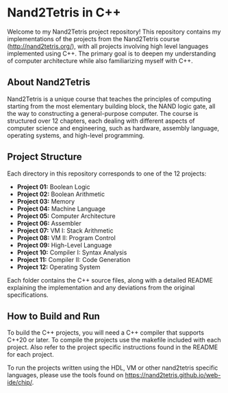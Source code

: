 # Nand2Tetris in C++

Welcome to my Nand2Tetris project repository! This repository contains my implementations of the projects from the Nand2Tetris course (http://nand2tetris.org/), with all projects involving high level languages implemented using C++. The primary goal is to deepen my understanding of computer architecture while also familiarizing myself with C++.

## About Nand2Tetris

Nand2Tetris is a unique course that teaches the principles of computing starting from the most elementary building block, the NAND logic gate, all the way to constructing a general-purpose computer. The course is structured over 12 chapters, each dealing with different aspects of computer science and engineering, such as hardware, assembly language, operating systems, and high-level programming.

## Project Structure

Each directory in this repository corresponds to one of the 12 projects:

- **Project 01:** Boolean Logic
- **Project 02:** Boolean Arithmetic
- **Project 03:** Memory
- **Project 04:** Machine Language
- **Project 05:** Computer Architecture
- **Project 06:** Assembler
- **Project 07:** VM I: Stack Arithmetic
- **Project 08:** VM II: Program Control
- **Project 09:** High-Level Language
- **Project 10:** Compiler I: Syntax Analysis
- **Project 11:** Compiler II: Code Generation
- **Project 12:** Operating System

Each folder contains the C++ source files, along with a detailed README explaining the implementation and any deviations from the original specifications.

## How to Build and Run

To build the C++ projects, you will need a C++ compiler that supports C++20 or later. To compile the projects use the makefile included with each project. Also refer to the project specific instructions found in the README for each project.

To run the projects written using the HDL, VM or other nand2tetris specific languages, please use the tools found on https://nand2tetris.github.io/web-ide/chip/.

